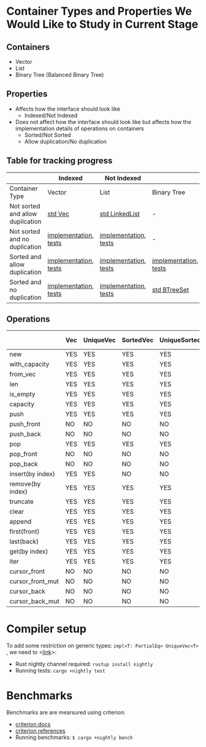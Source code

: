 # Container Types and Properties We Would Like to Study in Current Stage

## Containers
- Vector
- List
- Binary Tree (Balanced Binary Tree)

## Properties
- Affects how the interface should look like
    - Indexed/Not Indexed
- Does not affect how the interface should look like but affects how the implementation details of operations on containers
    - Sorted/Not Sorted
    - Allow duplication/No duplication

## Table for tracking progress
|                | Indexed     |    Not Indexed            ||
| -------------- | ----------- | ----------- | ----------- |
| Container Type |   Vector    |    List     | Binary Tree |
| Not sorted and allow dupilcation |[std Vec](https://doc.rust-lang.org/std/vec/struct.Vec.html)|[std LinkedList](https://doc.rust-lang.org/std/collections/struct.LinkedList.html)|    -   |
| Not sorted and no duplication    |[implementation](https://github.com/XYUnknown/container-project/blob/main/rust_containers/src/sorted_vector.rs), [tests](https://github.com/XYUnknown/container-project/blob/7cfc256445a2925d2b031b00e221d1d8c559ea1a/rust_containers/src/lib.rs#L75)|[implementation](https://github.com/XYUnknown/container-project/blob/main/rust_containers/src/unique_linked_list.rs), [tests](https://github.com/XYUnknown/container-project/blob/1b6cae47e7006adec605625198e93b4e53423d15/rust_containers/src/lib.rs#L332)|   -    |
| Sorted and allow duplication     |[implementation](https://github.com/XYUnknown/container-project/blob/main/rust_containers/src/sorted_vector.rs), [tests](https://github.com/XYUnknown/container-project/blob/7cfc256445a2925d2b031b00e221d1d8c559ea1a/rust_containers/src/lib.rs#L238)|[implementation](https://github.com/XYUnknown/container-project/blob/main/rust_containers/src/sorted_linked_list.rs), [tests](https://github.com/XYUnknown/container-project/blob/1b6cae47e7006adec605625198e93b4e53423d15/rust_containers/src/lib.rs#L391)|[implementation](https://github.com/XYUnknown/container-project/blob/main/rust_containers/src/binary_search_tree.rs), [tests](https://github.com/XYUnknown/container-project/blob/b6340c7f8ad2398ac54154b9506a06a68342d723/rust_containers/src/lib.rs#L555)|
| Sorted and no duplication        |[implementation](https://github.com/XYUnknown/container-project/blob/main/rust_containers/src/unique_sorted_vector.rs), [tests](https://github.com/XYUnknown/container-project/blob/7cfc256445a2925d2b031b00e221d1d8c559ea1a/rust_containers/src/lib.rs#L285)|[implementation](https://github.com/XYUnknown/container-project/blob/main/rust_containers/src/unique_sorted_linked_list.rs), [tests](https://github.com/XYUnknown/container-project/blob/1b6cae47e7006adec605625198e93b4e53423d15/rust_containers/src/lib.rs#L467)|[std BTreeSet](https://doc.rust-lang.org/std/collections/struct.BTreeSet.html)|

## Operations
|         | Vec | UniqueVec | SortedVec | UniqueSortedVec | LinkedList | UniqueLinkedList | SortedLinkedList | UniqueSortedLinkedList | Balaced BST | BTreeSet |
|---------|-----|-----------|-----------|-----------------|------------|------------------|------------------|------------------------|-------------|----------|
|   new   | YES |    YES    |    YES    |       YES       |    YES     |        YES       |        YES       |           YES          |     YES     |   YES    |
|with_capacity| YES |  YES  |    YES    |       YES       |    NO      |        NO        |        NO        |           NO           |     NO      |   NO     |
|from_vec | YES |    YES    |    YES    |       YES       |    NO      |        NO        |        NO        |           NO           |     NO      |   NO     |
|   len   | YES |    YES    |    YES    |       YES       |    YES     |        YES       |        YES       |           YES          |     YES     |   YES    |
|is_empty | YES |    YES    |    YES    |       YES       |    YES     |        YES       |        YES       |           YES          |     YES     |   YES    |
|capacity | YES |    YES    |    YES    |       YES       |    NO      |        NO        |        NO        |           NO           |     NO      |   NO     |
|   push  | YES |    YES    |    YES    |       YES       |    NO      |        NO        |        NO        |           NO           | `insert(e)` |`insert(e)`|
|push_front| NO |    NO     |    NO     |       NO        |    YES     |        YES       |        YES       |           YES          |     NO      |   NO     |
|push_back| NO  |    NO     |    NO     |       NO        |    YES     |        YES       |        YES       |           YES          |     NO      |   NO     |
|   pop   | YES |    YES    |    YES    |       YES       |    NO      |        NO        |        NO        |           NO           | `remove(e)` |`remove(e)`|
|pop_front| NO  |    NO     |    NO     |       NO        |    YES     |        YES       |        YES       |           YES          |     YES     |   YES    |
|pop_back | NO  |    NO     |    NO     |       NO        |    YES     |        YES       |        YES       |           YES          |     YES     |   YES    |
|insert(by index)| YES |  YES  |  NO    |       NO        |    NO      |        NO        |        NO        |           NO           |     NO      |   NO     |
|remove(by index)| YES |  YES  |  YES   |       YES       |    NO      |        NO        |        NO        |           NO           |     NO      |   NO     |
|truncate | YES |    YES    |    YES    |       YES       |    NO      |        NO        |        NO        |           NO           |     NO      |   NO     |
|  clear  | YES |    YES    |    YES    |       YES       |    YES     |        YES       |        YES       |           YES          |     YES     |   YES    |
|  append | YES |    YES    |    YES    |       YES       |    YES     |        YES       |        YES       |           YES          |     YES     |   YES    |
|first(front)| YES |   YES  |    YES    |       YES       |    YES     |        YES       |        YES       |           YES          |     YES     |   YES    |
|last(back)| YES |   YES    |    YES    |       YES       |    YES     |        YES       |        YES       |           YES          |     YES     |   YES    |
|get(by index)| YES |  YES  |  YES      |       YES       |    NO      |        NO        |        NO        |           NO           |  `get(e)`   | `get(e)` |
|  iter   | YES |    YES    |    YES    |       YES       |    YES     |        YES       |        YES       |           YES          |    YES      |    YES   |
|cursor_front| NO  |    NO  |    NO     |       NO        |    YES     |        YES       |        YES       |           YES          |     NO      |    NO    |
|cursor_front_mut| NO  |  NO   |   NO   |       NO        |    YES     |        YES       |        YES       |           YES          |     NO      |    NO    |
|cursor_back| NO  |    NO   |    NO     |       NO        |    YES     |        YES       |        YES       |           YES          |     NO      |    NO    |
|cursor_back_mut| NO  |  NO    |   NO   |       NO        |    YES     |        YES       |        YES       |           YES          |    NO       |     NO   |


# Compiler setup
To add some restriction on generic types: `impl<T: PartialEq> UniqueVec<T> `, we need to <[link](https://stackoverflow.com/questions/48593858/how-to-execute-cargo-test-using-the-nightly-channel)>:
- Rust nightly channel required: `rustup install nightly`
- Running tests: `cargo +nightly test`

# Benchmarks 
Benchmarks are are mearsured using criterion:
- [criterion docs](https://docs.rs/criterion/0.3.4/criterion/index.html)
- [criterion references](https://bheisler.github.io/criterion.rs/book/criterion_rs.html)
- Running benchmarks: `$ cargo +nightly bench`

